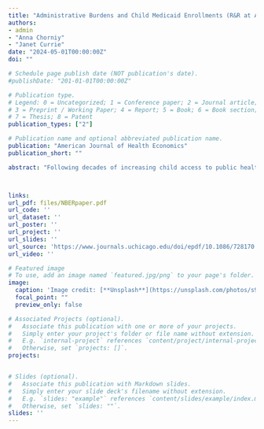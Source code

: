 ```yaml
---
title: "Administrative Burdens and Child Medicaid Enrollments (R&R at AJHE)"
authors:
- admin
- "Anna Chorniy"
- "Janet Currie"
date: "2024-05-01T00:00:00Z"
doi: ""

# Schedule page publish date (NOT publication's date).
#publishDate: "201-01-01T00:00:00Z"

# Publication type.
# Legend: 0 = Uncategorized; 1 = Conference paper; 2 = Journal article;
# 3 = Preprint / Working Paper; 4 = Report; 5 = Book; 6 = Book section;
# 7 = Thesis; 8 = Patent
publication_types: ["2"]

# Publication name and optional abbreviated publication name.
publication: "American Journal of Health Economics"
publication_short: ""

abstract: "Following decades of increasing child access to public health insurance, pre-pandemic enrollments fell in many states after 2016 and the number of uninsured children increased.  This study provides the first national, quantitative assessment of the role of administrative burdens in driving this drop in child health insurance coverage.  In addition, we identify the demographic groups of children who were most affected.   We show that regulations that increased administrative burdens placed on families reduced public health insurance coverage by a mean of 5.9% within six months following the implementation of these changes.  Declines were largest for Hispanic children, children with non-citizen parents, and children whose parents reported that they did not speak English well.   These reductions were separate from and in addition to enrollment declines among Hispanic children following the announcement of a new public charge rule in Sept. 2018."



links:
url_pdf: files/NBERpaper.pdf
url_code: ''
url_dataset: ''
url_poster: ''
url_project: ''
url_slides: ''
url_source: 'https://www.journals.uchicago.edu/doi/epdf/10.1086/728170'
url_video: ''

# Featured image
# To use, add an image named `featured.jpg/png` to your page's folder. 
image:
  caption: 'Image credit: [**Unsplash**](https://unsplash.com/photos/s9CC2SKySJM)'
  focal_point: ""
  preview_only: false

# Associated Projects (optional).
#   Associate this publication with one or more of your projects.
#   Simply enter your project's folder or file name without extension.
#   E.g. `internal-project` references `content/project/internal-project/index.md`.
#   Otherwise, set `projects: []`.
projects:


# Slides (optional).
#   Associate this publication with Markdown slides.
#   Simply enter your slide deck's filename without extension.
#   E.g. `slides: "example"` references `content/slides/example/index.md`.
#   Otherwise, set `slides: ""`.
slides: ''
---
```

